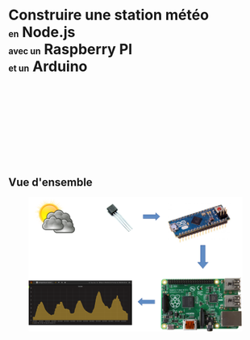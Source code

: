 <!-- .slide:  -->

<h1 style="background: no-repeat url('ressources/pcb.jpg') !important;">
<br>
Construire une station&nbsp;météo<br><span style="font-size:60%">en</span> Node.js<br><span style="font-size:60%">avec un</span> Raspberry PI<br><span style="font-size:60%"> et un</span> Arduino
<br><br><br><br><br><br>
</h1>



## Vue d'ensemble

<!-- .slide: id="master-toc" class="toc" -->

<figure style="">
    <img src="ressources/shema.png" alt=""/>
</figure>
